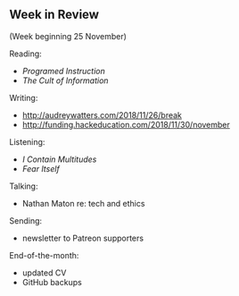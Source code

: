 ## Week in Review
(Week beginning 25 November)

Reading:
* _Programed Instruction_
* _The Cult of Information_

Writing:
* http://audreywatters.com/2018/11/26/break
* http://funding.hackeducation.com/2018/11/30/november

Listening:
* _I Contain Multitudes_
* _Fear Itself_

Talking:
* Nathan Maton re: tech and ethics

Sending:
* newsletter to Patreon supporters

End-of-the-month:
* updated CV
* GitHub backups
